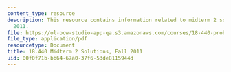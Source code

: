```yaml
---
content_type: resource
description: This resource contains information related to midterm 2 solutions, fall
  2011.
file: https://ol-ocw-studio-app-qa.s3.amazonaws.com/courses/18-440-probability-and-random-variables-spring-2014/00f0f71bbb6467a037f653de8115944d_MIT18_440S14_mid2_f2011.pdf
file_type: application/pdf
resourcetype: Document
title: 18.440 Midterm 2 Solutions, Fall 2011
uid: 00f0f71b-bb64-67a0-37f6-53de8115944d
---
```

